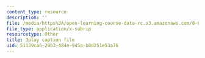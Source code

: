 ```yaml
---
content_type: resource
description: ''
file: /media/https%3A/open-learning-course-data-rc.s3.amazonaws.com/8-01sc-classical-mechanics-fall-2016/51139ca629b3484e945ab8d251e53a76_ZBlHexE8m6A.srt
file_type: application/x-subrip
resourcetype: Other
title: 3play caption file
uid: 51139ca6-29b3-484e-945a-b8d251e53a76
---
```

